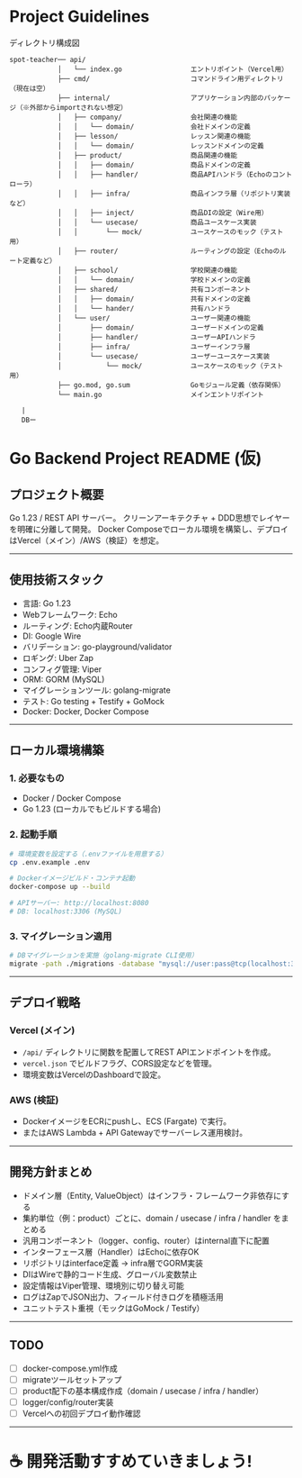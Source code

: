 # Project Guidelines

ディレクトリ構成図
```
spot-teacher── api/
            │   └── index.go                 エントリポイント（Vercel用）
            ├── cmd/                         コマンドライン用ディレクトリ（現在は空）
            ├── internal/                    アプリケーション内部のパッケージ（※外部からimportされない想定）
            │   ├── company/                 会社関連の機能
            │   │   └── domain/              会社ドメインの定義
            │   ├── lesson/                  レッスン関連の機能
            │   │   └── domain/              レッスンドメインの定義
            │   ├── product/                 商品関連の機能
            │   │   ├── domain/              商品ドメインの定義
            │   │   ├── handler/             商品APIハンドラ（Echoのコントローラ）
            │   │   ├── infra/               商品インフラ層（リポジトリ実装など）
            │   │   ├── inject/              商品DIの設定（Wire用）
            │   │   └── usecase/             商品ユースケース実装
            │   │       └── mock/            ユースケースのモック（テスト用）
            │   ├── router/                  ルーティングの設定（Echoのルート定義など）
            │   ├── school/                  学校関連の機能
            │   │   └── domain/              学校ドメインの定義
            │   ├── shared/                  共有コンポーネント
            │   │   ├── domain/              共有ドメインの定義
            │   │   └── hander/              共有ハンドラ
            │   └── user/                    ユーザー関連の機能
            │       ├── domain/              ユーザードメインの定義
            │       ├── handler/             ユーザーAPIハンドラ
            │       ├── infra/               ユーザーインフラ層
            │       └── usecase/             ユーザーユースケース実装
            │           └── mock/            ユースケースのモック（テスト用）
            ├── go.mod, go.sum               Goモジュール定義（依存関係）
            └── main.go                      メインエントリポイント

   |
   DBー  
```


# Go Backend Project README (仮)

## プロジェクト概要
Go 1.23 / REST API サーバー。
クリーンアーキテクチャ + DDD思想でレイヤーを明確に分離して開発。
Docker Composeでローカル環境を構築し、デプロイはVercel（メイン）/AWS（検証）を想定。

---

## 使用技術スタック
- 言語: Go 1.23
- Webフレームワーク: Echo
- ルーティング: Echo内蔵Router
- DI: Google Wire
- バリデーション: go-playground/validator
- ロギング: Uber Zap
- コンフィグ管理: Viper
- ORM: GORM (MySQL)
- マイグレーションツール: golang-migrate
- テスト: Go testing + Testify + GoMock
- Docker: Docker, Docker Compose

---

## ローカル環境構築

### 1. 必要なもの
- Docker / Docker Compose
- Go 1.23 (ローカルでもビルドする場合)

### 2. 起動手順
```bash
# 環境変数を設定する（.envファイルを用意する）
cp .env.example .env

# Dockerイメージビルド・コンテナ起動
docker-compose up --build

# APIサーバー: http://localhost:8080
# DB: localhost:3306 (MySQL)
```

### 3. マイグレーション適用
```bash
# DBマイグレーションを実施（golang-migrate CLI使用）
migrate -path ./migrations -database "mysql://user:pass@tcp(localhost:3306)/dbname" up
```

---

## デプロイ戦略

### Vercel (メイン)
- `/api/` ディレクトリに関数を配置してREST APIエンドポイントを作成。
- `vercel.json` でビルドフラグ、CORS設定などを管理。
- 環境変数はVercelのDashboardで設定。

### AWS (検証)
- DockerイメージをECRにpushし、ECS (Fargate) で実行。
- またはAWS Lambda + API Gatewayでサーバーレス運用検討。

---

## 開発方針まとめ
- ドメイン層（Entity, ValueObject）はインフラ・フレームワーク非依存にする
- 集約単位（例：product）ごとに、domain / usecase / infra / handler をまとめる
- 汎用コンポーネント（logger、config、router）はinternal直下に配置
- インターフェース層（Handler）はEchoに依存OK
- リポジトリはinterface定義 → infra層でGORM実装
- DIはWireで静的コード生成、グローバル変数禁止
- 設定情報はViper管理、環境別に切り替え可能
- ログはZapでJSON出力、フィールド付きログを積極活用
- ユニットテスト重視（モックはGoMock / Testify）

---

## TODO
- [ ] docker-compose.yml作成
- [ ] migrateツールセットアップ
- [ ] product配下の基本構成作成（domain / usecase / infra / handler）
- [ ] logger/config/router実装
- [ ] Vercelへの初回デプロイ動作確認

---

# ☕ 開発活動すすめていきましょう!
